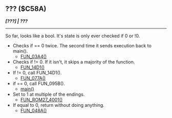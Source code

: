 ## ??? ($C58A)
___[???] | ???___

---

So far, looks like a bool. It's state is only ever checked if 0 or !0.

- Checks if == 0 twice. The second time it sends execution back to main().
	- [FUN_03A4()](bank0/FUN_03A4.md)
- Checks if != 0. If it isn't, it skips a majority of the function.
	- [FUN_14D1()](bank0/FUN_14D1.md)
- If != 0, call FUN_14D1().
	- [FUN_077A()](bank0/FUN_077A.md)
- if == 0, call FUN_095B().
	- [main()](main.md)
- Set to 1 at multiple of the endings.
	- [FUN_ROM27_4001()](bank27/FUN_4001.md)
- If equal to 0, return without doing anything.
	- [FUN_048A()](bank0/FUN_048A.md)